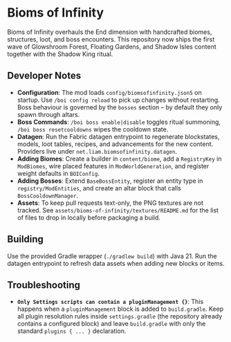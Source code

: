 # Bioms of Infinity

Bioms of Infinity overhauls the End dimension with handcrafted biomes, structures, loot, and boss encounters. This repository now ships the first wave of Glowshroom Forest, Floating Gardens, and Shadow Isles content together with the Shadow King ritual.

## Developer Notes

- **Configuration**: The mod loads `config/biomsofinfinity.json5` on startup. Use `/boi config reload` to pick up changes without restarting. Boss behaviour is governed by the `bosses` section – by default they only spawn through altars.
- **Boss Commands**: `/boi boss enable|disable` toggles ritual summoning, `/boi boss resetcooldowns` wipes the cooldown state.
- **Datagen**: Run the Fabric datagen entrypoint to regenerate blockstates, models, loot tables, recipes, and advancements for the new content. Providers live under `net.liam.biomsofinfinity.datagen`.
- **Adding Biomes**: Create a builder in `content/biome`, add a `RegistryKey` in `ModBiomes`, wire placed features in `ModWorldGeneration`, and register weight defaults in `BOIConfig`.
- **Adding Bosses**: Extend `BaseBossEntity`, register an entity type in `registry/ModEntities`, and create an altar block that calls `BossCooldownManager`.
- **Assets**: To keep pull requests text-only, the PNG textures are not tracked. See `assets/bioms-of-infinity/textures/README.md` for the list of files to drop in locally before packaging a build.

## Building

Use the provided Gradle wrapper (`./gradlew build`) with Java 21. Run the datagen entrypoint to refresh data assets when adding new blocks or items.

## Troubleshooting

- **`Only Settings scripts can contain a pluginManagement {}`**: This happens when a `pluginManagement` block is added to `build.gradle`. Keep all plugin resolution rules inside `settings.gradle` (the repository already contains a configured block) and leave `build.gradle` with only the standard `plugins { ... }` declaration.

